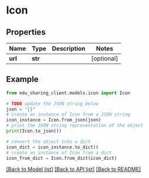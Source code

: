 # Icon


## Properties

Name | Type | Description | Notes
------------ | ------------- | ------------- | -------------
**url** | **str** |  | [optional] 

## Example

```python
from edu_sharing_client.models.icon import Icon

# TODO update the JSON string below
json = "{}"
# create an instance of Icon from a JSON string
icon_instance = Icon.from_json(json)
# print the JSON string representation of the object
print(Icon.to_json())

# convert the object into a dict
icon_dict = icon_instance.to_dict()
# create an instance of Icon from a dict
icon_from_dict = Icon.from_dict(icon_dict)
```
[[Back to Model list]](../README.md#documentation-for-models) [[Back to API list]](../README.md#documentation-for-api-endpoints) [[Back to README]](../README.md)


